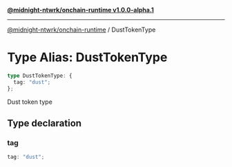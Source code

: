 [**@midnight-ntwrk/onchain-runtime v1.0.0-alpha.1**](../README.md)

***

[@midnight-ntwrk/onchain-runtime](../globals.md) / DustTokenType

# Type Alias: DustTokenType

```ts
type DustTokenType: {
  tag: "dust";
};
```

Dust token type

## Type declaration

### tag

```ts
tag: "dust";
```
